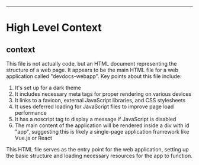

  ---
# High Level Context
## context
This file is not actually code, but an HTML document representing the structure of a web page. It appears to be the main HTML file for a web application called "devdocs-webapp". Key points about this file include:

1. It's set up for a dark theme
2. It includes necessary meta tags for proper rendering on various devices
3. It links to a favicon, external JavaScript libraries, and CSS stylesheets
4. It uses deferred loading for JavaScript files to improve page load performance
5. It has a noscript tag to display a message if JavaScript is disabled
6. The main content of the application will be rendered inside a div with id "app", suggesting this is likely a single-page application framework like Vue.js or React

This HTML file serves as the entry point for the web application, setting up the basic structure and loading necessary resources for the app to function.

  